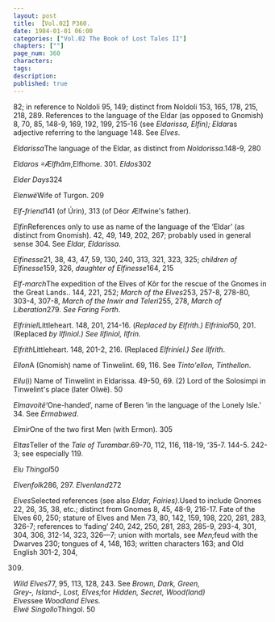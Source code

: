 ```yaml
---
layout: post
title: 【Vol.02】P360.
date: 1984-01-01 06:00
categories: ["Vol.02 The Book of Lost Tales II"]
chapters: [""]
page_num: 360
characters: 
tags: 
description: 
published: true
---
```


<p style="text-indent: 0;">
82; in reference to Noldoli 95, 149; distinct from Noldoli 153, 165, 178, 215, 218, 289. References to the language of the Eldar (as opposed to Gnomish) 8, 70, 85, 148-9, 169, 192, 199, 215-16 (see <I>Eldarissa, Elfin); Eldar</I>as adjective referring to the language 148. See <I>Elves</I>.
</p>

<I>Eldarissa</I>The language of the Eldar, as distinct from <I>Noldorissa</I>.148-9, 280

<I>Eldaros    =Ælfhâm</I>,Elfhome. 301. <I>Eldos</I>302

<I>Elder Days</I>324

<I>Elenwë</I>Wife of Turgon. 209

<I>Elf-friend</I>141 (of Úrin), 313 (of Déor Ælfwine's father).

<I>Elfin</I>References only to use as name of the language of the ‘Eldar’ (as distinct from Gnomish). 42, 49, 149, 202, 267; probably used in general sense 304. See <I>Eldar, Eldarissa</I>.

<I>Elfinesse</I>21, 38, 43, 47, 59, 130, 240, 313, 321, 323, 325; <I>children of Elfinesse</I>159, 326, <I>daughter of Elfinesse</I>164, 215

<I>Elf-march</I>The expedition of the Elves of Kôr for the rescue of the Gnomes in the Great Lands.. 144, 221, 252; <I>March of the Elves</I>253, 257-8, 278-80, 303-4, 307-8, <I>March of the Inwir and Teleri</I>255, 278, <I>March of Liberation</I>279. <I>See Faring Forth</I>.

<I>Elfriniel</I>Littleheart. 148, 201, 214-16. (<I>Replaced by Elfrith.) Elfriniol</I>50, 201. (Replaced <I>by Ilfiniol.) See Ilfiniol, Ilfrin</I>.

<I>Elfrith</I>Littleheart. 148, 201-2, 216. (Replaced <I>Elfriniel.) See Ilfrith</I>.

<I>Ellon</I>A (Gnomish) name of Tinwelint. 69, 116. See <I>Tinto'ellon, Tinthellon</I>.

<I>Ellu</I>(i) Name of Tinwelint in Eldarissa. 49-50, 69. (2) Lord of the Solosimpi in Tinwelint's place (later Olwë). 50

<I>Elmavoitë</I>‘One-handed’, name of Beren ‘in the language of the Lonely Isle.’ 34. See <I>Ermabwed</I>.

<I>Elmir</I>One of the two first Men (with Ermon). 305

<I>Eltas</I>Teller of the <I>Tale of Turambar</I>.69-70, 112, 116, 118-19, ‘35-7. 144-5. 242-3; see especially 119.

<I>Elu Thingol</I>50

<I>Elvenfolk</I>286, 297. <I>Elvenland</I>272

<I>Elves</I>Selected references (see also <I>Eldar, Fairies)</I>.Used to include Gnomes 22, 26, 35, 38, etc.; distinct from Gnomes 8, 45, 48-9, 216-17. Fate of the Elves 60, 250; stature of Elves and Men 73, 80, 142, 159, 198, 220, 281, 283, 326-7; references to ‘fading’ 240, 242, 250, 281, 283, 285-9, 293-4, 301, 304, 306, 312-14, 323, 326—7; union with mortals, see <I>Men;</I>feud with the Dwarves 230; tongues of 4, 148, 163; written characters 163; and Old English 301-2, 304,

309.

<I>Wild Elves</I>77, 95, 113, 128, 243. See <I>Brown, Dark, Green,<BR>Grey-,  Island-,   Lost,  Elves;</I>for <I>Hidden,   Secret,   Wood(land)<BR>Elves</I>see <I>Woodland Elves.<BR>Elwë Singollo</I>Thingol. 50

